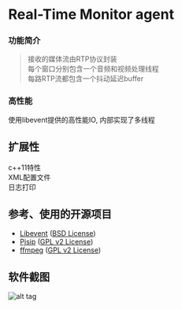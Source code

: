 Real-Time Monitor agent
==========================

### 功能简介
> 接收的媒体流由RTP协议封装<br/>
> 每个窗口分别包含一个音频和视频处理线程<br/>
> 每路RTP流都包含一个抖动延迟buffer

### 高性能

使用libevent提供的高性能IO, 内部实现了多线程

## 扩展性

c++11特性<br/>XML配置文件<br/>日志打印

## 参考、使用的开源项目
* [Libevent](https://github.com/nmathewson/Libevent) ([BSD License](https://github.com/nmathewson/Libevent/blob/master/LICENSE))
* [Pjsip](http://www.pjsip.org/) ([GPL v2 License](http://www.pjsip.org/licensing.htm))
* [ffmpeg](https://github.com/FFmpeg/FFmpeg) ([GPL v2 License](https://github.com/FFmpeg/FFmpeg/blob/master/LICENSE.md))

## 软件截图
![alt tag](https://github.com/gnolizuh/multi-media-monitor-client/blob/master/sinashow-monitor.jpg)

